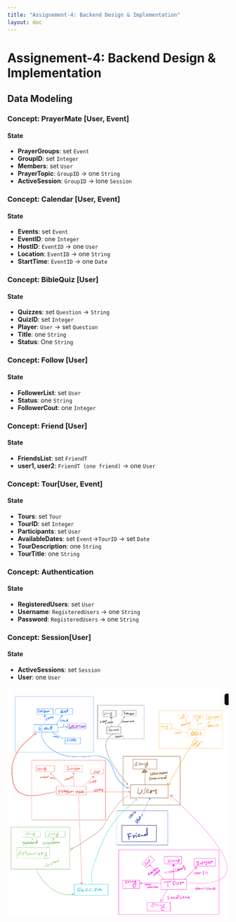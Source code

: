 ```yaml
---
title: "Assignement-4: Backend Design & Implementation"
layout: doc
---
```

#

# Assignement-4: Backend Design & Implementation

## Data Modeling


### Concept: PrayerMate [User, Event]
#### State
- **PrayerGroups**: set `Event`
- **GroupID**: set `Integer`
- **Members**: set `User`
- **PrayerTopic**: `GroupID` -> one `String`
- **ActiveSession**: `GroupID` -> lone `Session`


### Concept: Calendar [User, Event]
#### State
- **Events**: set `Event`
- **EventID**: one `Integer`
- **HostID**: `EventID` -> one `User`
- **Location**: `EventID` -> one `String`
- **StartTime**: `EventID` -> one `Date`
<!-- - **Subscriptions**: `User` -> set `Event` -->


### Concept: BibleQuiz [User]
#### State
- **Quizzes**: set `Question` -> `String`
- **QuizID**:  set `Integer`
- **Player**: `User` -> set `Question`
- **Title**: one `String`
- **Status**: One `String`


### Concept: Follow [User]
#### State
- **FollowerList**: set `User`
- **Status**: one `String`
- **FollowerCout**: one `Integer`

### Concept: Friend [User]
#### State
- **FriendsList**: set `FriendT`
- **user1, user2**: `FriendT (one friend)` -> one `User`

### Concept: Tour[User, Event]
#### State
- **Tours**: set `Tour`
- **TourID**: set `Integer`
- **Participants**: set `User`
- **AvailableDates**: set `Event`->`TourID` -> set `Date`
- **TourDescription**:  one `String`
- **TourTitle**:  one `String`


### Concept: Authentication
#### State
- **RegisteredUsers**: set `User`
- **Username**: `RegisteredUsers` -> one `String`
- **Password**: `RegisteredUsers` -> one `String`

### Concept: Session[User]
#### State
- **ActiveSessions**: set `Session`
- **User**:  one `User`

![image](./assignment_2_docs/DataModel.jpeg)
